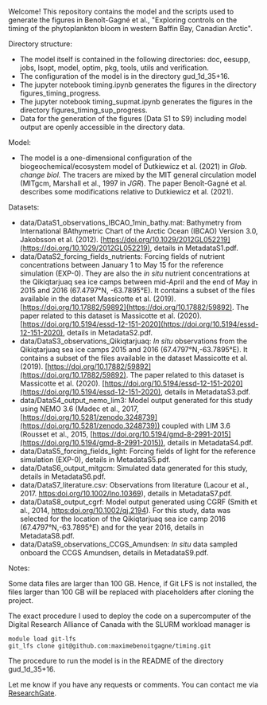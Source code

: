 Welcome! This repository contains the model and the scripts used to generate the figures in
Benoît-Gagné et al.,
"Exploring controls on the timing of the phytoplankton bloom in western Baffin 
Bay, Canadian Arctic".

Directory structure:

- The model itself is contained in the following directories: doc, eesupp, jobs, lsopt, model, optim, pkg, tools, utils and verification.
- The configuration of the model is in the directory gud_1d_35+16.
- The jupyter notebook timing.ipynb generates the figures in the directory
figures_timing_progress.
- The jupyter notebook timing_supmat.ipynb generates the figures in the
directory figures_timing_sup_progress.
- Data for the generation of the figures (Data S1 to S9) including model
output are openly accessible in the directory data.

Model:

- The model is a one-dimensional configuration of the
biogeochemical/ecosystem model of Dutkiewicz et al. (2021) in
*Glob. change biol.*
The tracers are mixed by the MIT general circulation model
(MITgcm, Marshall et al., 1997 in *JGR*).
The paper Benoît-Gagné et al. describes some modifications relative to
Dutkiewicz et al. (2021).

Datasets:

- data/DataS1_observations_IBCAO_1min_bathy.mat:
Bathymetry from International BAthymetric Chart of the Arctic Ocean (IBCAO)
Version 3.0, Jakobsson et al. (2012).
[https://doi.org/10.1029/2012GL052219](https://doi.org/10.1029/2012GL052219),
details in MetadataS1.pdf.
- data/DataS2_forcing_fields_nutrients:
Forcing fields of nutrient concentrations between January 1 to May 15 for the
reference simulation (EXP-0).
They are also the *in situ* nutrient concentrations at the Qikiqtarjuaq sea
ice camps between mid-April and the end of May in 2015 and 2016
(67.4797°N, -63.7895°E).
It contains a subset of the files available in the dataset Massicotte et al.
(2019).
[https://doi.org/10.17882/59892](https://doi.org/10.17882/59892).
The paper related to this dataset is Massicotte et al. (2020).
[https://doi.org/10.5194/essd-12-151-2020](https://doi.org/10.5194/essd-12-151-2020),
details in MetadataS2.pdf.
- data/DataS3_observations_Qikiqtarjuaq:
*In situ* observations from the Qikiqtarjuaq sea ice camps 2015 and 2016
(67.4797°N,-63.7895°E).
It contains a subset of the files available in the dataset Massicotte et al.
(2019).
[https://doi.org/10.17882/59892](https://doi.org/10.17882/59892).
The paper related to this dataset is Massicotte et al. (2020).
[https://doi.org/10.5194/essd-12-151-2020](https://doi.org/10.5194/essd-12-151-2020),
details in MetadataS3.pdf.
- data/DataS4_output_nemo_lim3:
Model output generated for this study using NEMO 3.6 (Madec et al., 2017,
[https://doi.org/10.5281/zenodo.3248739](https://doi.org/10.5281/zenodo.3248739))
coupled with LIM 3.6 (Rousset et al., 2015,
[https://doi.org/10.5194/gmd-8-2991-2015](https://doi.org/10.5194/gmd-8-2991-2015)),
details in MetadataS4.pdf.
- data/DataS5_forcing_fields_light:
Forcing fields of light for the reference simulation (EXP-0),
details in MetadataS5.pdf.
- data/DataS6_output_mitgcm:
Simulated data generated for this study, details in MetadataS6.pdf.
- data/DataS7_literature.csv:
Observations from literature (Lacour et al., 2017.
[https:doi.org/10.1002/lno.10369](https:doi.org/10.1002/lno.10369)),
details in MetadataS7.pdf.
- data/DataS8_output_cgrf:
Model output generated using CGRF (Smith et al., 2014,
[https:doi.org/10.1002/qj.2194](https:doi.org/10.1002/qj.2194)).
For this study, data was selected for the location of the Qikiqtarjuaq sea ice
camp 2016 (67.4797°N,-63.7895°E) and for the year 2016, details in
MetadataS8.pdf.
- data/DataS9_observations_CCGS_Amundsen:
*In situ* data sampled onboard the CCGS Amundsen, details in MetadataS9.pdf.

Notes:

Some data files are larger than 100 GB.
Hence, if Git LFS is not installed, the files larger than 100 GB will be replaced with placeholders after cloning the project.

The exact procedure I used to deploy the code on a supercomputer of the Digital Research Alliance of Canada with the SLURM workload manager is

```
module load git-lfs
git_lfs clone git@github.com:maximebenoitgagne/timing.git
```

The procedure to run the model is in the README of the directory gud_1d_35+16.

Let me know if you have any requests or comments.
You can contact me via
[ResearchGate](https://www.researchgate.net/profile/Maxime-Benoit-Gagne).
